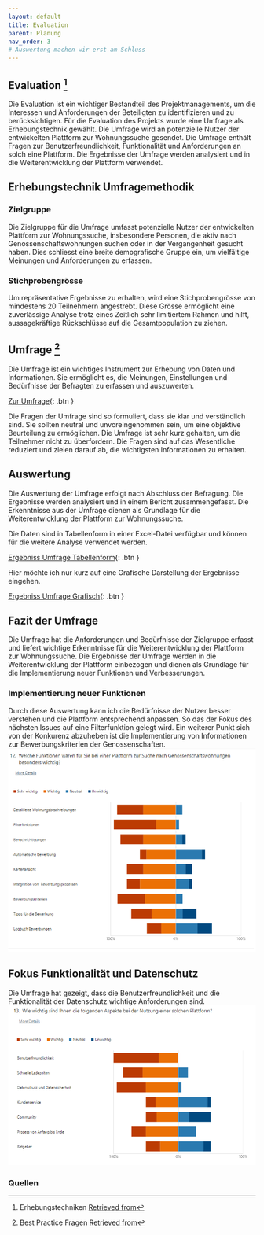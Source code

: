 ```yaml
---
layout: default
title: Evaluation
parent: Planung
nav_order: 3
# Auswertung machen wir erst am Schluss
---
```


## Evaluation [^1]

Die Evaluation ist ein wichtiger Bestandteil des Projektmanagements, um die Interessen und Anforderungen der Beteiligten zu identifizieren und zu berücksichtigen.
Für die Evaluation des Projekts wurde eine Umfrage als Erhebungstechnik gewählt. Die Umfrage wird an potenzielle Nutzer der entwickelten Plattform zur Wohnungssuche gesendet.
Die Umfrage enthält Fragen zur Benutzerfreundlichkeit, Funktionalität und Anforderungen an solch eine Plattform.
Die Ergebnisse der Umfrage werden analysiert und in die Weiterentwicklung der Plattform verwendet.

## Erhebungstechnik Umfragemethodik

### Zielgruppe

Die Zielgruppe für die Umfrage umfasst potenzielle Nutzer der entwickelten Plattform zur Wohnungssuche, insbesondere Personen, die aktiv nach Genossenschaftswohnungen suchen oder in der Vergangenheit gesucht haben.
Dies schliesst eine breite demografische Gruppe ein, um vielfältige Meinungen und Anforderungen zu erfassen.

### Stichprobengrösse

Um repräsentative Ergebnisse zu erhalten, wird eine Stichprobengrösse von mindestens 20 Teilnehmern angestrebt.
Diese Grösse ermöglicht eine zuverlässige Analyse trotz eines Zeitlich sehr limitiertem Rahmen und hilft, aussagekräftige Rückschlüsse auf die Gesamtpopulation zu ziehen.

## Umfrage [^2]

Die Umfrage ist ein wichtiges Instrument zur Erhebung von Daten und Informationen. Sie ermöglicht es, die Meinungen, Einstellungen und Bedürfnisse der Befragten zu erfassen und auszuwerten.

[Zur Umfrage](https://forms.office.com/e/PR0WmSXgww?origin=lprLink){: .btn }

Die Fragen der Umfrage sind so formuliert, dass sie klar und verständlich sind. Sie sollten neutral und unvoreingenommen sein, um eine objektive Beurteilung zu ermöglichen.
Die Umfrage ist sehr kurz gehalten, um die Teilnehmer nicht zu überfordern. Die Fragen sind auf das Wesentliche reduziert und zielen darauf ab, die wichtigsten Informationen zu erhalten.

## Auswertung

Die Auswertung der Umfrage erfolgt nach Abschluss der Befragung. Die Ergebnisse werden analysiert und in einem Bericht zusammengefasst.
Die Erkenntnisse aus der Umfrage dienen als Grundlage für die Weiterentwicklung der Plattform zur Wohnungssuche.

Die Daten sind in Tabellenform in einer Excel-Datei verfügbar und können für die weitere Analyse verwendet werden.

[Ergebniss Umfrage Tabellenform](Wohnen_Baugenossenschaft_Umfrage.xlsx){: .btn }

Hier möchte ich nur kurz auf eine Grafische Darstellung der Ergebnisse eingehen.

[Ergebniss Umfrage Grafisch](https://forms.office.com/Pages/AnalysisPage.aspx?AnalyzerToken=v02nT8YI0fnO89YYO0KQbMzBfBndRPaK&id=xf0z91USjU23kyvHrKDyFD-TxWCORd5DpF5gn6qmMhNUQzZFREpWSDMzSkRFRU1FS1Y0OU8wQjMyRC4u){: .btn }

## Fazit der Umfrage

Die Umfrage hat die Anforderungen und Bedürfnisse der Zielgruppe erfasst und liefert wichtige Erkenntnisse für die Weiterentwicklung der Plattform zur Wohnungssuche.
Die Ergebnisse der Umfrage werden in die Weiterentwicklung der Plattform einbezogen und dienen als Grundlage für die Implementierung neuer Funktionen und Verbesserungen.

### Implementierung neuer Funktionen

Durch diese Auswertung kann ich die Bedürfnisse der Nutzer besser verstehen und die Plattform entsprechend anpassen. So das der Fokus des nächsten Issues auf eine Filterfunktion gelegt wird.
Ein weiterer Punkt sich von der Konkurenz abzuheben ist die Implementierung von Informationen zur Bewerbungskriterien der Genossenschaften.
![Umfrage](../img/umfrage1.png)

## Fokus Funktionalität und Datenschutz

Die Umfrage hat gezeigt, dass die Benutzerfreundlichkeit und die Funktionalität der Datenschutz wichtige Anforderungen sind.
![Umfrage](../img/umfrage2.png)

### Quellen

[^1]: Erhebungstechniken [Retrieved from](https://www.orghandbuch.de/Webs/OHB/DE/Organisationshandbuch/6_MethodenTechniken/61_Erhebungstechniken/613_Fragebogen/fragebogen-node.html)
[^2]: Best Practice Fragen [Retrieved from](https://de.surveymonkey.com/learn/survey-best-practices/online-questionnaires/)
